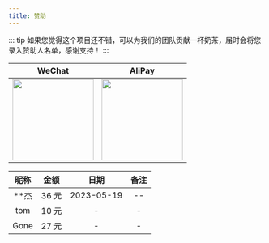 ```yaml
---
title: 赞助
---
```


::: tip
如果您觉得这个项目还不错，可以为我们的团队贡献一杯奶茶，届时会将您录入赞助人名单，感谢支持！
:::

|                                  WeChat                                   |                                   AliPay                                   |
| :-----------------------------------------------------------------------: | :------------------------------------------------------------------------: |
| <img style="width: 160px" src="https://www.techgrow.cn/img/pay_wx.png" /> | <img style="width: 160px" src="https://www.techgrow.cn/img/pay_zfb.png" /> |

| 昵称 | 金额  |    日期    | 备注 |
| :--: | :---: | :--------: | :--: |
| **杰 | 36 元 | 2023-05-19 |  --  |
| tom  | 10 元 |     -      |  -   |
| Gone | 27 元 |     -      |  -   |
